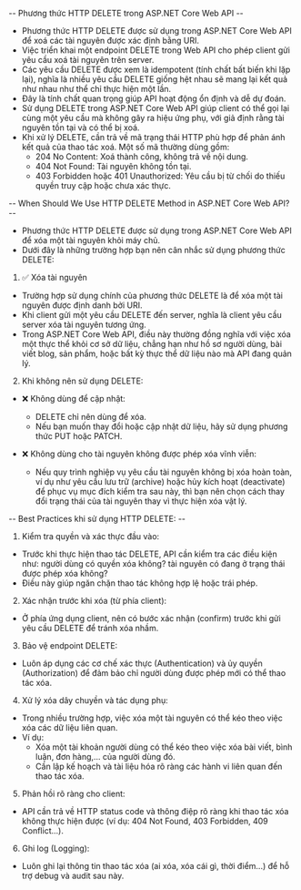 -- Phương thức HTTP DELETE trong ASP.NET Core Web API -- 
- Phương thức HTTP DELETE được sử dụng trong ASP.NET Core Web API để xoá các tài nguyên được xác định bằng URI. 
- Việc triển khai một endpoint DELETE trong Web API cho phép client gửi yêu cầu xoá tài nguyên trên server.
- Các yêu cầu DELETE được xem là idempotent (tính chất bất biến khi lặp lại), nghĩa là nhiều yêu cầu DELETE giống hệt nhau sẽ mang lại kết quả như nhau như thể chỉ thực hiện một lần. 
- Đây là tính chất quan trọng giúp API hoạt động ổn định và dễ dự đoán. 
- Sử dụng DELETE trong ASP.NET Core Web API giúp client có thể gọi lại cùng một yêu cầu mà không gây ra hiệu ứng phụ, với giả định rằng tài nguyên tồn tại và có thể bị xoá.
- Khi xử lý DELETE, cần trả về mã trạng thái HTTP phù hợp để phản ánh kết quả của thao tác xoá. Một số mã thường dùng gồm:
  - 204 No Content: Xoá thành công, không trả về nội dung.
  - 404 Not Found: Tài nguyên không tồn tại.
  - 403 Forbidden hoặc 401 Unauthorized: Yêu cầu bị từ chối do thiếu quyền truy cập hoặc chưa xác thực.

-- When Should We Use HTTP DELETE Method in ASP.NET Core Web API? --
- Phương thức HTTP DELETE được sử dụng trong ASP.NET Core Web API để xóa một tài nguyên khỏi máy chủ. 
- Dưới đây là những trường hợp bạn nên cân nhắc sử dụng phương thức DELETE:

1. ✅ Xóa tài nguyên
- Trường hợp sử dụng chính của phương thức DELETE là để xóa một tài nguyên được định danh bởi URI. 
- Khi client gửi một yêu cầu DELETE đến server, nghĩa là client yêu cầu server xóa tài nguyên tương ứng.
- Trong ASP.NET Core Web API, điều này thường đồng nghĩa với việc xóa một thực thể khỏi cơ sở dữ liệu, chẳng hạn như hồ sơ người dùng, bài viết blog, sản phẩm, hoặc bất kỳ thực thể dữ liệu nào mà API đang quản lý.

2. Khi không nên sử dụng DELETE:
- ❌ Không dùng để cập nhật: 
  - DELETE chỉ nên dùng để xóa.
  - Nếu bạn muốn thay đổi hoặc cập nhật dữ liệu, hãy sử dụng phương thức PUT hoặc PATCH.

- ❌ Không dùng cho tài nguyên không được phép xóa vĩnh viễn: 
  - Nếu quy trình nghiệp vụ yêu cầu tài nguyên không bị xóa hoàn toàn, ví dụ như yêu cầu lưu trữ (archive) hoặc hủy kích hoạt (deactivate) để phục vụ mục đích kiểm tra sau này, thì bạn nên chọn cách thay đổi trạng thái của tài nguyên thay vì thực hiện xóa vật lý.

-- Best Practices khi sử dụng HTTP DELETE: -- 
1. Kiểm tra quyền và xác thực đầu vào: 
  - Trước khi thực hiện thao tác DELETE, API cần kiểm tra các điều kiện như: người dùng có quyền xóa không? tài nguyên có đang ở trạng thái được phép xóa không?
  - Điều này giúp ngăn chặn thao tác không hợp lệ hoặc trái phép.
2. Xác nhận trước khi xóa (từ phía client):
  - Ở phía ứng dụng client, nên có bước xác nhận (confirm) trước khi gửi yêu cầu DELETE để tránh xóa nhầm.
3. Bảo vệ endpoint DELETE: 
  - Luôn áp dụng các cơ chế xác thực (Authentication) và ủy quyền (Authorization) để đảm bảo chỉ người dùng được phép mới có thể thao tác xóa.
4. Xử lý xóa dây chuyền và tác dụng phụ:
  - Trong nhiều trường hợp, việc xóa một tài nguyên có thể kéo theo việc xóa các dữ liệu liên quan. 
  - Ví dụ:
    - Xóa một tài khoản người dùng có thể kéo theo việc xóa bài viết, bình luận, đơn hàng,... của người dùng đó.
    - Cần lập kế hoạch và tài liệu hóa rõ ràng các hành vi liên quan đến thao tác xóa.
5. Phản hồi rõ ràng cho client: 
  - API cần trả về HTTP status code và thông điệp rõ ràng khi thao tác xóa không thực hiện được (ví dụ: 404 Not Found, 403 Forbidden, 409 Conflict...).
6. Ghi log (Logging): 
  - Luôn ghi lại thông tin thao tác xóa (ai xóa, xóa cái gì, thời điểm...) để hỗ trợ debug và audit sau này.

